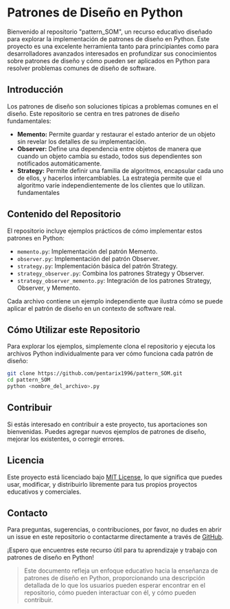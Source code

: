 # Patrones de Diseño en Python

Bienvenido al repositorio "pattern_SOM", un recurso educativo diseñado para explorar la implementación de patrones de diseño en Python. Este proyecto es una excelente herramienta tanto para principiantes como para desarrolladores avanzados interesados en profundizar sus conocimientos sobre patrones de diseño y cómo pueden ser aplicados en Python para resolver problemas comunes de diseño de software.

## Introducción

Los patrones de diseño son soluciones típicas a problemas comunes en el diseño. Este repositorio se centra en tres patrones de diseño fundamentales:

- **Memento:** Permite guardar y restaurar el estado anterior de un objeto sin revelar los detalles de su implementación.
- **Observer:** Define una dependencia entre objetos de manera que cuando un objeto cambia su estado, todos sus dependientes son notificados automáticamente.
- **Strategy:** Permite definir una familia de algoritmos, encapsular cada uno de ellos, y hacerlos intercambiables. La estrategia permite que el algoritmo varíe independientemente de los clientes que lo utilizan.
fundamentales

## Contenido del Repositorio

El repositorio incluye ejemplos prácticos de cómo implementar estos patrones en Python:

- `memento.py`: Implementación del patrón Memento.
- `observer.py`: Implementación del patrón Observer.
- `strategy.py`: Implementación básica del patrón Strategy.
- `strategy_observer.py`: Combina los patrones Strategy y Observer.
- `strategy_observer_memento.py`: Integración de los patrones Strategy, Observer, y Memento.

Cada archivo contiene un ejemplo independiente que ilustra cómo se puede aplicar el patrón de diseño en un contexto de software real.

## Cómo Utilizar este Repositorio

Para explorar los ejemplos, simplemente clona el repositorio y ejecuta los archivos Python individualmente para ver cómo funciona cada patrón de diseño:

```bash
git clone https://github.com/pentarix1996/pattern_SOM.git
cd pattern_SOM
python <nombre_del_archivo>.py
```

## Contribuir

Si estás interesado en contribuir a este proyecto, tus aportaciones son bienvenidas. Puedes agregar nuevos ejemplos de patrones de diseño, mejorar los existentes, o corregir errores.

## Licencia

Este proyecto está licenciado bajo [MIT License](https://opensource.org/license/mit/), lo que significa que puedes usar, modificar, y distribuirlo libremente para tus propios proyectos educativos y comerciales.

## Contacto

Para preguntas, sugerencias, o contribuciones, por favor, no dudes en abrir un issue en este repositorio o contactarme directamente a través de [GitHub](https://github.com/pentarix1996/).

¡Espero que encuentres este recurso útil para tu aprendizaje y trabajo con patrones de diseño en Python!

> Este documento refleja un enfoque educativo hacia la enseñanza de patrones de diseño en Python, proporcionando una descripción detallada de lo que los usuarios pueden esperar encontrar en el repositorio, cómo pueden interactuar con él, y cómo pueden contribuir.
